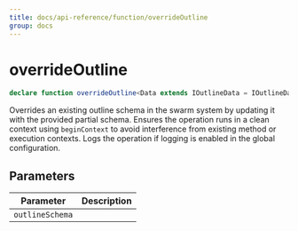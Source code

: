 ```yaml
---
title: docs/api-reference/function/overrideOutline
group: docs
---
```


# overrideOutline

```ts
declare function overrideOutline<Data extends IOutlineData = IOutlineData, Param extends IOutlineParam = IOutlineParam>(outlineSchema: TOutlineSchema<Data, Param>): IOutlineSchema<any, any>;
```

Overrides an existing outline schema in the swarm system by updating it with the provided partial schema.
Ensures the operation runs in a clean context using `beginContext` to avoid interference from existing method or execution contexts.
Logs the operation if logging is enabled in the global configuration.

## Parameters

| Parameter | Description |
|-----------|-------------|
| `outlineSchema` | |
